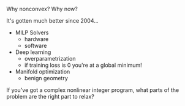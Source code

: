 
Why nonconvex? Why now?

It's gotten much better since 2004...

* MILP Solvers 
    * hardware
    * software
* Deep learning
    * overparametrization
    * if training loss is 0 you're at a global minimum!
* Manifold optimization
    * benign geometry

If you've got a complex nonlinear integer program, what parts of the problem are the right part to relax?
